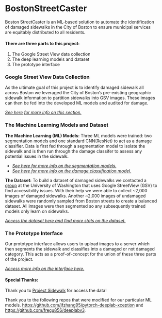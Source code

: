 # BostonStreetCaster
Boston StreetCaster is an ML-based solution to automate the identification of damaged sidewalks in the City of Boston to ensure municipal services are equitably distributed to all residents.

#### There are three parts to this project:

1. The Google Street View data collection
2. The deep learning models and dataset
3. The prototype interface

### Google Street View Data Collection

As the ultimate goal of this project is to identify damaged sidewalk all across Boston we leveraged the City of Boston’s pre-existing geographic sidewalk information to partition sidewalks into GSV images. These images can then be fed into the developed ML models and audited for damage.

*[See here for more info on this section.](https://github.com/ddehueck/BostonStreetCaster/blob/master/streetview_retrieval)*

### The Machine Learning Models and Dataset

**The Machine Learning (ML) Models:** Three ML models were trained: two segmentation models and one standard CNN(ResNet) to act as a damage classifier. Data is first fed through a segmentation model to isolate the sidewalk and is then run through the damage classifer to assess any potential issues in the sidewalk.

- *[See here for more info on the segmentation models.](https://github.com/ddehueck/BostonStreetCaster/tree/master/ml_models/segment_images)*
- *[See here for more info on the damage classification model.](https://github.com/ddehueck/BostonStreetCaster/tree/master/ml_models/resnet-benchmark)*

**The Dataset:** To build a dataset of damaged sidewalks we contacted a [group](https://projectsidewalk.io/) at the University of Washington that uses Google StreetView (GSV) to find accessibility issues. With their help we were able to collect ~2,000 images of damaged sidewalks. Another ~2,000 images of undamaged sidewalks were randomly sampled from Boston streets to create a balanced dataset. All images were then segmented so any subsequently trained models only learn on sidewalks.

*[Access the dataset here and find more stats on the dataset.](https://docs.google.com/document/d/1tbSubz8HzWSgJ75nBfK65nIpwlOQ1R4lucGHUZWoS8U/edit?usp=sharing)*


### The Prototype Interface

Our prototype interface allows users to upload images to a server which then segments the sidewalk and classifies into a damaged or not damaged category. This acts as a proof-of-concept for the union of these three parts of the project.

*[Access more info on the interface here.](https://github.com/ddehueck/BostonStreetCaster/tree/master/interface)*


#### Special Thanks:

Thank you to [Project Sidewalk](https://projectsidewalk.io/) for access the data!

Thank you to the following repos that were modified for our particular ML models. https://github.com/jfzhang95/pytorch-deeplab-xception and https://github.com/fregu856/deeplabv3.
